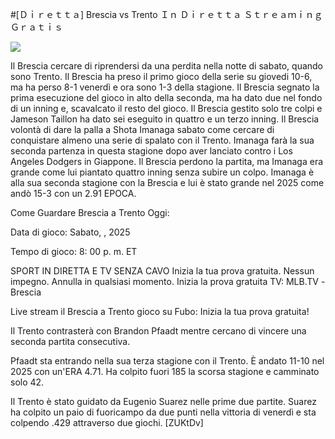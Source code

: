 #[Ｄｉｒｅｔｔａ] Brescia vs Trento Ｉｎ Ｄｉｒｅｔｔａ Ｓｔｒｅａｍｉｎｇ Ｇｒａｔｉｓ  
  
  
[![](https://i.imgur.com/qSNzIqt.png)](https://movie.rssnews.media/CFfTWucU.php)  
  
Il Brescia cercare di riprendersi da una perdita nella notte di sabato, quando sono Trento. Il Brescia ha preso il primo gioco della serie su giovedi 10-6, ma ha perso 8-1 venerdì e ora sono 1-3 della stagione. Il Brescia segnato la prima esecuzione del gioco in alto della seconda, ma ha dato due nel fondo di un inning e, scavalcato il resto del gioco. Il Brescia gestito solo tre colpi e Jameson Taillon ha dato sei eseguito in quattro e un terzo inning. Il Brescia volontà di dare la palla a Shota Imanaga sabato come cercare di conquistare almeno una serie di spalato con il Trento. Imanaga farà la sua seconda partenza in questa stagione dopo aver lanciato contro i Los Angeles Dodgers in Giappone. Il Brescia perdono la partita, ma Imanaga era grande come lui piantato quattro inning senza subire un colpo. Imanaga è alla sua seconda stagione con la Brescia e lui è stato grande nel 2025 come andò 15-3 con un 2.91 EPOCA.

Come Guardare Brescia a Trento Oggi:

Data di gioco: Sabato, , 2025

Tempo di gioco: 8: 00 p. m. ET

SPORT IN DIRETTA E TV SENZA CAVO
Inizia la tua prova gratuita. Nessun impegno. Annulla in qualsiasi momento.
Inizia la prova gratuita
TV: MLB.TV -Brescia

Live stream il Brescia a Trento gioco su Fubo: Inizia la tua prova gratuita!

Il Trento contrasterà con Brandon Pfaadt mentre cercano di vincere una seconda partita consecutiva.

Pfaadt sta entrando nella sua terza stagione con il Trento. È andato 11-10 nel 2025 con un'ERA 4.71. Ha colpito fuori 185 la scorsa stagione e camminato solo 42.

Il Trento è stato guidato da Eugenio Suarez nelle prime due partite. Suarez ha colpito un paio di fuoricampo da due punti nella vittoria di venerdì e sta colpendo .429 attraverso due giochi. [ZUKtDv]
